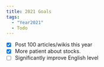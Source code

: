 ```yaml
---
title: 2021 Goals
tags:
  - "Year2021"
  - Todo
---
```


- [x] Post 100 articles/wikis this year
- [x] More patient about stocks.
- [ ] Significantly improve English level
